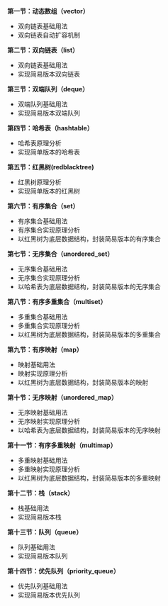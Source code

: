 **第一节：动态数组（vector）**

* 双向链表基础用法
* 双向链表自动扩容机制

**第二节：双向链表（list）**

* 双向链表基础用法
* 实现简易版本双向链表

**第三节：双端队列（deque）**

* 双端队列基础用法
* 实现简易版本双端队列

**第四节：哈希表（hashtable）**

* 哈希表原理分析
* 实现简单版本的哈希表

**第五节：红黑树(redblacktree)**

* 红黑树原理分析
* 实现简单版本的红黑树

**第六节：有序集合（set）**

* 有序集合基础用法
* 有序集合实现原理分析
* 以红黑树为底层数据结构，封装简易版本的有序集合

**第七节：无序集合（unordered_set）**

* 无序集合基础用法
* 无序集合实现原理分析
* 以哈希表为底层数据结构，封装简易版本的无序集合

**第八节：有序多重集合（multiset）**

* 多重集合基础用法
* 多重集合实现原理分析
* 以红黑树为底层数据结构，封装简易版本的多重集合

**第九节：有序映射（map）**

* 映射基础用法
* 映射实现原理分析
* 以红黑树为底层数据结构，封装简易版本的映射

**第十节：无序映射（unordered_map）**

* 无序映射基础用法
* 无序映射实现原理分析
* 以哈希表为底层数据结构，封装简易版本的无序映射

**第十一节：有序多重映射（multimap）**

* 多重映射基础用法
* 多重映射实现原理分析
* 以红黑树为底层数据结构，封装简易版本的多重映射

**第十二节：栈（stack）**

* 栈基础用法
* 实现简易版本栈

**第十三节：队列（queue）**

* 队列基础用法
* 实现简易版本队列

**第十四节：优先队列（priority_queue）**

* 优先队列基础用法
* 实现简易版本优先队列